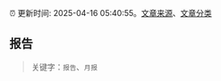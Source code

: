 :alarm_clock: 更新时间: 2025-04-16 05:40:55。[文章来源](/README.md)、[文章分类](/TAGS.md)

## 报告


> 关键字：`报告`、`月报`



